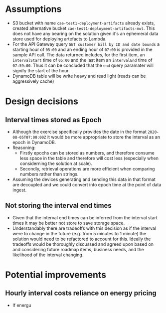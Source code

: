 # Assumptions
- S3 bucket with name ``cae-test1-deployment-artifacts`` already exists, created alternative bucket ``cae-test1-deployment-artifacts-mwl``. This does not have any bearing on the solution given it's an ephemeral data store used for deploying artefacts to Lambda.
- For the API Gateway query ``GET customer bill by ID and date bounds`` a starting hour of ``05:00`` and an ending hour of ``07:00`` is provided in the sample API call. The data returned includes, for the first item, an ``intervalStart`` time of ``05:00`` and the last item an ``intervalEnd`` time of ``07:59:00``. Thus it can be concluded that the ``end`` query paramater will signify the start of the hour.
- DynamoDB table will be write heavy and read light (reads can be aggressively cache)

# Design decisions
## Interval times stored as Epoch
- Although the exercise specifically provides the date in the format ``2020-08-05T07:00:00Z`` it would be more appropriate to store the interval as an epoch in DynamoDB.
- Reasoning:
    - Firstly epochs can be stored as numbers, and therefore consume less space in the table and therefore will cost less (especially when considerning the solution at scale).
    - Secondly, retrieval operations are more efficient when comparing numbers rather than strings.
- Assuming the devices generating and sending this data in that format are decoupled and we could convert into epoch time at the point of data ingest.
## Not storing the interval end times
- Given that the interval end times can be inferred from the interval start times it may be better not store to save storage space.
- Understandably there are tradeoffs with this decision as if the interval were to change in the future (e.g. from 5 minutes to 1 minute) the solution would need to be refactored to account for this. Ideally the tradeoffs would be thoroughly discussed and agreed upon based on and considering future roadmap items, business needs, and the likelihood of the interval changing.

# Potential improvements
## Hourly interval costs reliance on energy pricing
- If energu 